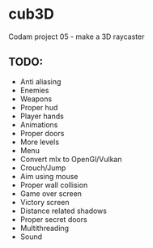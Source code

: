 # cub3D
Codam project 05 - make a 3D raycaster


## TODO:
- Anti aliasing
- Enemies
- Weapons
- Proper hud
- Player hands
- Animations
- Proper doors
- More levels
- Menu
- Convert mlx to OpenGl/Vulkan
- Crouch/Jump
- Aim using mouse
- Proper wall collision
- Game over screen
- Victory screen
- Distance related shadows
- Proper secret doors
- Multithreading
- Sound
